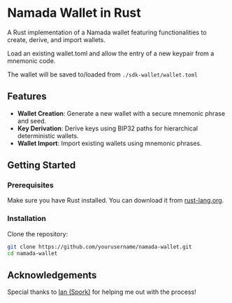 
# Namada Wallet in Rust

A Rust implementation of a Namada wallet featuring functionalities to create, derive, and import wallets.


Load an existing wallet.toml and allow the entry of a new keypair from a mnemonic code.

The wallet will be saved to/loaded from `./sdk-wallet/wallet.toml`
## Features

- **Wallet Creation**: Generate a new wallet with a secure mnemonic phrase and seed.
- **Key Derivation**: Derive keys using BIP32 paths for hierarchical deterministic wallets.
- **Wallet Import**: Import existing wallets using mnemonic phrases.

## Getting Started

### Prerequisites

Make sure you have Rust installed. You can download it from [rust-lang.org](https://www.rust-lang.org/).

### Installation

Clone the repository:

```bash
git clone https://github.com/yourusername/namada-wallet.git
cd namada-wallet
```

## Acknowledgements

Special thanks to [Ian (Spork)](https://github.com/iskay) for helping me out with the process!
